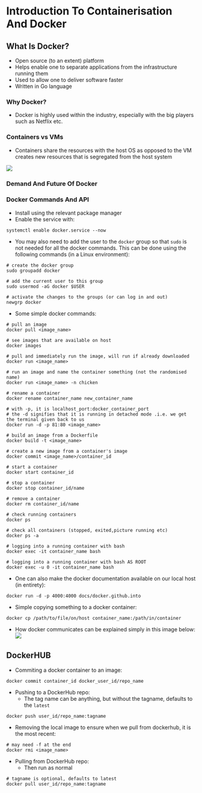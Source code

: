 # Introduction To Containerisation And Docker

## What Is Docker?

* Open source (to an extent) platform
* Helps enable one to separate applications from the infrastructure running them
* Used to allow one to deliver software faster
* Written in Go language

### Why Docker?

* Docker is highly used within the industry, especially with the big players such as Netflix etc.

### Containers vs VMs

* Containers share the resources with the host OS as opposed to the VM creates new resources that is segregated from the host system

![](https://www.sdxcentral.com/wp-content/uploads/2019/05/ContainersvsVMs_Image.jpg)

### Demand And Future Of Docker

### Docker Commands And API

* Install using the relevant package manager
* Enable the service with:
```
systemctl enable docker.service --now
```

* You may also need to add the user to the `docker` group so that `sudo` is not needed for all the docker commands. This can be done using the following commands (in a Linux environment):
```
# create the docker group
sudo groupadd docker

# add the current user to this group
sudo usermod -aG docker $USER

# activate the changes to the groups (or can log in and out)
newgrp docker
```

* Some simple docker commands:
```
# pull an image
docker pull <image_name>

# see images that are available on host
docker images

# pull and immediately run the image, will run if already downloaded
docker run <image_name>

# run an image and name the container something (not the randomised name)
docker run <image_name> -n chicken

# rename a container
docker rename container_name new_container_name

# with -p, it is localhost_port:docker_container_port
# the -d signifies that it is running in detached mode .i.e. we get the terminal given back to us
docker run -d -p 81:80 <image_name>

# build an image from a Dockerfile
docker build -t <image_name>

# create a new image from a container's image
docker commit <image_name>/container_id

# start a container
docker start container_id

# stop a container
docker stop container_id/name

# remove a container
docker rm container_id/name

# check running containers
docker ps

# check all containers (stopped, exited,picture running etc)
docker ps -a

# logging into a running container with bash
docker exec -it container_name bash

# logging into a running container with bash AS ROOT
docker exec -u 0 -it container_name bash
```

* One can also make the docker documentation available on our local host (in entirety):
```
docker run -d -p 4000:4000 docs/docker.github.into
```
* Simple copying something to a docker container:
```
docker cp /path/to/file/on/host container_name:/path/in/container
```
* How docker communicates can be explained simply in this image below:
![](https://docs.docker.com/engine/images/architecture.svg)

## DockerHUB

* Commiting a docker container to an image:
```
docker commit container_id docker_user_id/repo_name
```

* Pushing to a DockerHub repo:
	* The tag name can be anything, but without the tagname, defaults to the `latest`
```
docker push user_id/repo_name:tagname
```

* Removing the local image to ensure when we pull from dockerhub, it is the most recent:
```
# may need -f at the end
docker rmi <image_name>
```

* Pulling from DockerHub repo:
	* Then run as normal
```
# tagname is optional, defaults to latest
docker pull user_id/repo_name:tagname
```
